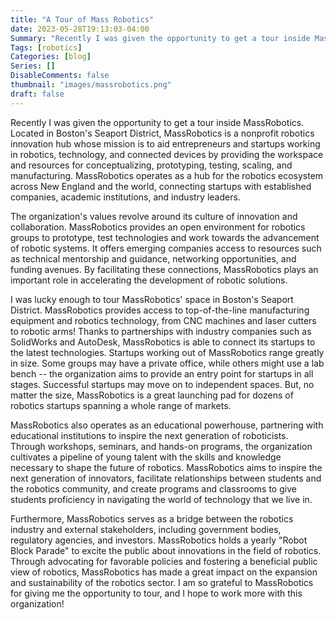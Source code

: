 ```yaml
---
title: "A Tour of Mass Robotics"
date: 2023-05-28T19:13:03-04:00
Summary: "Recently I was given the opportunity to get a tour inside MassRobotics."
Tags: [robotics]
Categories: [blog]
Series: []
DisableComments: false
thumbnail: "images/massrobotics.png"
draft: false
---
```


Recently I was given the opportunity to get a tour inside MassRobotics. Located in Boston's Seaport District, MassRobotics is a nonprofit robotics innovation hub whose mission is to aid entrepreneurs and startups working in robotics, technology, and connected devices by providing the workspace and resources for conceptualizing, prototyping, testing, scaling, and manufacturing. MassRobotics operates as a hub for the robotics ecosystem across New England and the world, connecting startups with established companies, academic institutions, and industry leaders.

The organization's values revolve around its culture of innovation and collaboration. MassRobotics provides an open environment for robotics groups to prototype, test technologies and work towards the advancement of robotic systems. It offers emerging companies access to resources such as technical mentorship and guidance, networking opportunities, and funding avenues. By facilitating these connections, MassRobotics plays an important role in accelerating the development of robotic solutions.

I was lucky enough to tour MassRobotics' space in Boston's Seaport District. MassRobotics provides access to top-of-the-line manufacturing equipment and robotics technology, from CNC machines and laser cutters to robotic arms! Thanks to partnerships with industry companies such as SolidWorks and AutoDesk, MassRobotics is able to connect its startups to the latest technologies. Startups working out of MassRobotics range greatly in size. Some groups may have a private office, while others might use a lab bench -- the organization aims to provide an entry point for startups in all stages. Successful startups may move on to independent spaces. But, no matter the size, MassRobotics is a great launching pad for dozens of robotics startups spanning a whole range of markets.  

MassRobotics also operates as an educational powerhouse, partnering with educational institutions to inspire the next generation of roboticists. Through workshops, seminars, and hands-on programs, the organization cultivates a pipeline of young talent with the skills and knowledge necessary to shape the future of robotics. MassRobotics aims to inspire the next generation of innovators, facilitate relationships between students and the robotics community, and create programs and classrooms to give students proficiency in navigating the world of technology that we live in.

Furthermore, MassRobotics serves as a bridge between the robotics industry and external stakeholders, including government bodies, regulatory agencies, and investors. MassRobotics holds a yearly "Robot Block Parade" to excite the public about innovations in the field of robotics. Through advocating for favorable policies and fostering a beneficial public view of robotics, MassRobotics has made a great impact on the expansion and sustainability of the robotics sector. I am so grateful to MassRobotics for giving me the opportunity to tour, and I hope to work more with this organization!